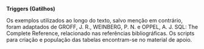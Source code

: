 **Triggers (Gatilhos)**

Os exemplos utilizados ao longo do texto, salvo menção em contrário, foram adaptados de GROFF, J. R., WEINBERG, P. N. e OPPEL, A. J. SQL: The Complete Reference, relacionado nas referências bibliográficas. Os scripts para criação e população das tabelas encontram-se no material de apoio.












